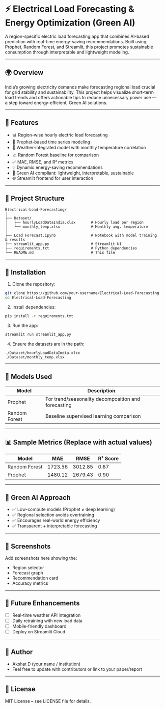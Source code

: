 # ⚡ Electrical Load Forecasting & Energy Optimization (Green AI)

A region-specific electric load forecasting app that combines AI-based prediction with real-time energy-saving recommendations. Built using Prophet, Random Forest, and Streamlit, this project promotes sustainable consumption through interpretable and lightweight modeling.

---

## 🌍 Overview

India’s growing electricity demands make forecasting regional load crucial for grid stability and sustainability. This project helps visualize short-term load trends and offers actionable tips to reduce unnecessary power use — a step toward energy-efficient, Green AI solutions.

---

## 🚀 Features

- 📊 Region-wise hourly electric load forecasting
- 🔮 Prophet-based time series modeling
- 🌡️ Weather-integrated model with monthly temperature correlation
- 📈 Random Forest baseline for comparison
- ✅ MAE, RMSE, and R² metrics
- 💡 Dynamic energy-saving recommendations
- 🧠 Green AI compliant: lightweight, interpretable, sustainable
- 🌐 Streamlit frontend for user interaction

---

## 📁 Project Structure

```
Electrical-Load-Forecasting/
│
├── Dataset/
│   ├── hourlyLoadDataIndia.xlsx       # Hourly load per region
│   └── monthly_temp.xlsx              # Monthly avg. temperature
│
├── Load Forecast.ipynb                # Notebook with model training & results
├── streamlit_app.py                   # Streamlit UI
├── requirements.txt                   # Python dependencies
└── README.md                          # This file
```

---

## 🔧 Installation

1. Clone the repository:
```bash
git clone https://github.com/your-username/Electrical-Load-Forecasting.git
cd Electrical-Load-Forecasting
```

2. Install dependencies:
```bash
pip install -r requirements.txt
```

3. Run the app:
```bash
streamlit run streamlit_app.py
```

4. Ensure the datasets are in the path:
```
./Dataset/hourlyLoadDataIndia.xlsx
./Dataset/monthly_temp.xlsx
```

---

## 🧠 Models Used

| Model           | Description                             |
|-----------------|-----------------------------------------|
| Prophet         | For trend/seasonality decomposition and forecasting |
| Random Forest   | Baseline supervised learning comparison |

---

## 📊 Sample Metrics (Replace with actual values)

| Model         | MAE      | RMSE     | R² Score |
|---------------|----------|----------|----------|
| Random Forest | 1723.56  | 3012.85  | 0.87     |
| Prophet       | 1480.12  | 2679.43  | 0.90     |

---

## 🧩 Green AI Approach

- ✅ Low-compute models (Prophet ≠ deep learning)
- ✅ Regional selection avoids overtraining
- ✅ Encourages real-world energy efficiency
- ✅ Transparent + interpretable forecasting

---

## 📸 Screenshots

Add screenshots here showing the:
- Region selector
- Forecast graph
- Recommendation card
- Accuracy metrics

---

## 📌 Future Enhancements

- [ ] Real-time weather API integration
- [ ] Daily retraining with new load data
- [ ] Mobile-friendly dashboard
- [ ] Deploy on Streamlit Cloud

---

## 👥 Author

- Akshat D (your name / institution)
- Feel free to update with contributors or link to your paper/report

---

## 📜 License

MIT License – see LICENSE file for details.